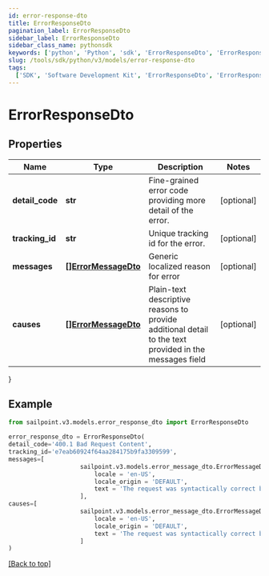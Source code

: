 ```yaml
---
id: error-response-dto
title: ErrorResponseDto
pagination_label: ErrorResponseDto
sidebar_label: ErrorResponseDto
sidebar_class_name: pythonsdk
keywords: ['python', 'Python', 'sdk', 'ErrorResponseDto', 'ErrorResponseDto']
slug: /tools/sdk/python/v3/models/error-response-dto
tags:
  ['SDK', 'Software Development Kit', 'ErrorResponseDto', 'ErrorResponseDto']
---
```


# ErrorResponseDto

## Properties

| Name | Type | Description | Notes |
| --- | --- | --- | --- |
| **detail_code** | **str** | Fine-grained error code providing more detail of the error. | [optional] |
| **tracking_id** | **str** | Unique tracking id for the error. | [optional] |
| **messages** | [**[]ErrorMessageDto**](error-message-dto) | Generic localized reason for error | [optional] |
| **causes** | [**[]ErrorMessageDto**](error-message-dto) | Plain-text descriptive reasons to provide additional detail to the text provided in the messages field | [optional] |

}

## Example

```python
from sailpoint.v3.models.error_response_dto import ErrorResponseDto

error_response_dto = ErrorResponseDto(
detail_code='400.1 Bad Request Content',
tracking_id='e7eab60924f64aa284175b9fa3309599',
messages=[
                    sailpoint.v3.models.error_message_dto.ErrorMessageDto(
                        locale = 'en-US',
                        locale_origin = 'DEFAULT',
                        text = 'The request was syntactically correct but its content is semantically invalid.', )
                    ],
causes=[
                    sailpoint.v3.models.error_message_dto.ErrorMessageDto(
                        locale = 'en-US',
                        locale_origin = 'DEFAULT',
                        text = 'The request was syntactically correct but its content is semantically invalid.', )
                    ]
)

```

[[Back to top]](#)
